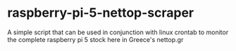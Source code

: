 # raspberry-pi-5-nettop-scraper
A simple script that can be used in conjunction with linux crontab to monitor the complete raspberry pi 5 stock here in Greece's nettop.gr 
